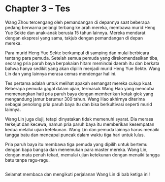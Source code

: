 # Chapter 3 – Tes

Wang Zhou tercengang oleh pemandangan di depannya saat beberapa pedang berwarna pelangi terbang ke arah mereka, membawa murid Heng Yue Sekte dan anak-anak berusia 15 tahun lainnya. Mereka mendarat dengan ekspresi yang sama, takjub dengan pemandangan di depan mereka. 

Para murid Heng Yue Sekte berkumpul di samping dan mulai berbicara tentang para pemuda. Setelah semua pemuda yang direkomendasikan tiba, seorang pria paruh baya berpakaian hitam memindai daerah itu dan berkata bahwa hanya sedikit yang akan dipilih menjadi murid Heng Yue Sekte. Wang Lin dan yang lainnya merasa cemas mendengar hal ini.

Tes pertama adalah untuk melihat apakah semangat mereka cukup kuat. Beberapa pemuda gagal dalam ujian, termasuk Wang Hao yang mencoba memenangkan hati pria paruh baya dengan memberikan kotak giok yang mengandung jamur berumur 300 tahun. Wang Hao akhirnya diterima sebagai penolong pria paruh baya itu dan bisa berkultivasi seperti murid lainnya.

Wang Lin juga diuji, tetapi dinyatakan tidak memenuhi syarat. Dia merasa terkejut dan kecewa, namun pria paruh baya itu memberikan kesempatan kedua melalui ujian ketekunan. Wang Lin dan pemuda lainnya harus menaiki tangga batu dan mencapai puncak dalam waktu tiga hari untuk lulus.

Pria paruh baya itu membawa tiga pemuda yang dipilih untuk bertemu dengan bapa bangsa dan menemukan para master mereka. Wang Lin, dengan mata penuh tekad, memulai ujian ketekunan dengan menaiki tangga batu tanpa ragu-ragu.

##
Selamat membaca dan mengikuti perjalanan Wang Lin di bab ketiga ini!